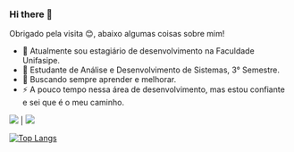 ### Hi there 👋
Obrigado pela visita 😊, abaixo algumas coisas sobre mim!

- 🔭 Atualmente sou estagiário de desenvolvimento na Faculdade Unifasipe.
- 🌱 Estudante de Análise e Desenvolvimento de Sistemas, 3° Semestre.
- 🤔 Buscando sempre aprender e melhorar.
- ⚡ A pouco tempo nessa área de desenvolvimento, mas estou confiante e sei que é o meu caminho.
 
<a href="https://instagram.com/iago2p"><img src="https://img.shields.io/badge/Instagram-E4405F?style=for-the-badge&logo=instagram&logoColor=white" /></a> | <a href="https://www.linkedin.com/in/iago-ferreira-aparecido-738bb0232/"><img src="https://img.shields.io/badge/LinkedIn-0077B5?style=for-the-badge&logo=linkedin&logoColor=white" /></a>

[![Top Langs](https://github-readme-stats.vercel.app/api/top-langs/?username=anuraghazra&layout=compact&theme=dark)](https://github.com/anuraghazra/github-readme-stats)
